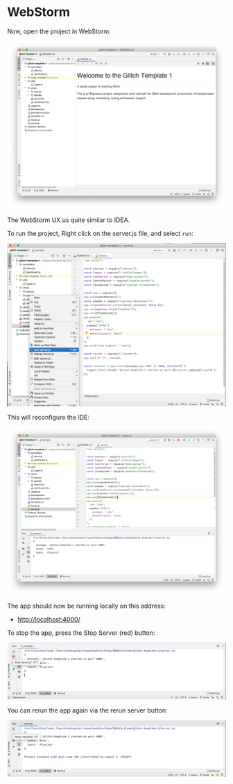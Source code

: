 # WebStorm

Now, open the project in WebStorm:

![](img/03.png)

The WebStorm UX us quite similar to IDEA.

To run the project, Right click on the server.js file, and select `run`:

![](img/04.png)

This will reconfigure the IDE:

![](img/05.png)

The app should now be running locally on this address:

- <http://localhost:4000/>

To stop the app, press the Stop Server (red) button:

![](img/06.png)

You can rerun the app again via the rerun server button:

![](img/07.png)
